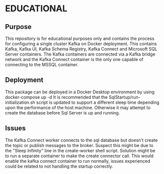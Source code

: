 # EDUCATIONAL

## Purpose

This repository is for educational purposes only and contains the process for configuring a single cluster Kafka on Docker deployment.
This contains Kafka, Kafka UI, Kafka Schema Registry, Kafka Connect and Microsoft SQL Server containers.
The Kafka containers are connected via a Kafka bridge network and the Kafka Connect container is the only one capable of connecting to the MSSQL container.

## Deployment
This package can be deployed in a Docker Desktop environment by using docker-compose up -d
It is recommended that the SqlStartup/run-initialization.sh script is updated to support a different sleep time depending upon the performance of the host machine. Otherwise it may attempt to create the database before Sql Server is up and running.

## Issues
The Kafka Connect worker connects to the sql database but doesn't create the topic or publish messages to the broker. Suspect this might be due to the "Sleep Infinity" line in the create-worker shell script.
Solution might be to run a separate container to make the create connector call. This would enable the kafka connect container to run normally, issues experienced could be related to not handling the startup correctly.